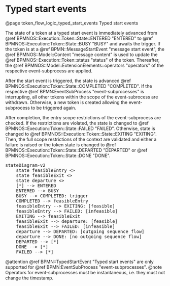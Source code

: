 # Typed start events
@page token_flow_logic_typed_start_events Typed start events

The state of a token at a typed start event is immediately advanced from @ref BPMNOS::Execution::Token::State::ENTERED "ENTERED" to @ref BPMNOS::Execution::Token::State::BUSY "BUSY" and awaits the trigger.
If the token is at a @ref BPMN::MessageStartEvent "message start event", the @ref BPMNOS::Model::Content "message content" is used to update the @ref BPMNOS::Execution::Token::status "status" of the token. Thereafter, the @ref BPMNOS::Model::ExtensionElements::operators "operators" of the respective event-subprocess are applied.

After the start event is triggered, the state is advanced @ref BPMNOS::Execution::Token::State::COMPLETED "COMPLETED".
If the respective @ref BPMN:EventSubProcess "event-subprocesses" is interrupting, all other tokens within the scope of the event-subrocess are withdrawn.
Otherwise, a new token is created allowing the event-subprocess to be triggered again.

After completion, the entry scope restrictions of the event-subprocess are checked.
If the restrictions are violated, the state is changed to @ref BPMNOS::Execution::Token::State::FAILED "FAILED".
Otherwise, state is changed to @ref BPMNOS::Execution::Token::State::EXITING "EXITING".
Then, the full scope restrictions of the context are validated and either a failure is raised or the token state is changed to @ref BPMNOS::Execution::Token::State::DEPARTED "DEPARTED" or @ref BPMNOS::Execution::Token::State::DONE "DONE".

<pre class="mermaid">
stateDiagram-v2
    state feasibleEntry <<choice>>
    state feasibleExit <<choice>>
    state departure <<choice>>
    [*] --> ENTERED
    ENTERED --> BUSY
    BUSY --> COMPLETED: trigger
    COMPLETED --> feasibleEntry
    feasibleEntry --> EXITING: [feasible]
    feasibleEntry --> FAILED: [infeasible]
    EXITING --> feasibleExit
    feasibleExit --> departure: [feasible]
    feasibleExit --> FAILED: [infeasible]
    departure --> DEPARTED: [outgoing sequence flow]
    departure --> DONE: [no outgoing sequence flow]
    DEPARTED --> [*]
    DONE --> [*]
    FAILED --> [*]
</pre>





@attention @ref BPMN::TypedStartEvent "Typed start events" are only supported for @ref BPMN:EventSubProcess "event-subprocesses".
@note Operators for event-subprocesses must be instantaneous, i.e. they must not change the timestamp.
